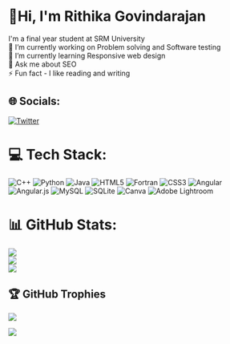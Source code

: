 # 💫Hi, I'm Rithika Govindarajan
I'm a final year student at SRM University<br>🔭 I’m currently working on Problem solving and Software testing<br>🌱 I’m currently learning Responsive web design<br>💬 Ask me about SEO<br>⚡ Fun fact - I like reading and writing


## 🌐 Socials:
 [![Twitter](https://img.shields.io/badge/Twitter-%231DA1F2.svg?logo=Twitter&logoColor=white)](https://twitter.com/rithika_02) 

# 💻 Tech Stack:
![C++](https://img.shields.io/badge/c++-%2300599C.svg?style=for-the-badge&logo=c%2B%2B&logoColor=white) ![Python](https://img.shields.io/badge/python-3670A0?style=for-the-badge&logo=python&logoColor=ffdd54) ![Java](https://img.shields.io/badge/java-%23ED8B00.svg?style=for-the-badge&logo=java&logoColor=white) ![HTML5](https://img.shields.io/badge/html5-%23E34F26.svg?style=for-the-badge&logo=html5&logoColor=white) ![Fortran](https://img.shields.io/badge/Fortran-%23734F96.svg?style=for-the-badge&logo=fortran&logoColor=white) ![CSS3](https://img.shields.io/badge/css3-%231572B6.svg?style=for-the-badge&logo=css3&logoColor=white) ![Angular](https://img.shields.io/badge/angular-%23DD0031.svg?style=for-the-badge&logo=angular&logoColor=white) ![Angular.js](https://img.shields.io/badge/angular.js-%23E23237.svg?style=for-the-badge&logo=angularjs&logoColor=white) ![MySQL](https://img.shields.io/badge/mysql-%2300f.svg?style=for-the-badge&logo=mysql&logoColor=white) ![SQLite](https://img.shields.io/badge/sqlite-%2307405e.svg?style=for-the-badge&logo=sqlite&logoColor=white) ![Canva](https://img.shields.io/badge/Canva-%2300C4CC.svg?style=for-the-badge&logo=Canva&logoColor=white) ![Adobe Lightroom](https://img.shields.io/badge/Adobe%20Lightroom-31A8FF.svg?style=for-the-badge&logo=Adobe%20Lightroom&logoColor=white)
# 📊 GitHub Stats:
![](https://github-readme-stats.vercel.app/api?username=rithikagovindarajan&theme=maroongold&hide_border=false&include_all_commits=true&count_private=true)<br/>
![](https://github-readme-streak-stats.herokuapp.com/?user=rithikagovindarajan&theme=maroongold&hide_border=false)<br/>
![](https://github-readme-stats.vercel.app/api/top-langs/?username=rithikagovindarajan&theme=maroongold&hide_border=false&include_all_commits=true&count_private=true&layout=compact)

## 🏆 GitHub Trophies
![](https://github-profile-trophy.vercel.app/?username=rithikagovindarajan&theme=radical&no-frame=false&no-bg=true&margin-w=4)


[![](https://visitcount.itsvg.in/api?id=rithikagovindarajan&icon=7&color=2)](https://visitcount.itsvg.in)

<!-- Proudly created with GPRM ( https://gprm.itsvg.in ) -->
